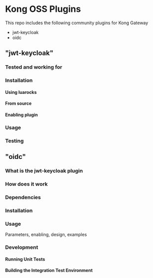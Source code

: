 # Kong OSS Plugins

This repo includes the following community plugins for Kong Gateway

- jwt-keycloak
- oidc


## "jwt-keycloak"


### Tested and working for


### Installation

#### Using luarocks

#### From source

#### Enabling plugin

### Usage

### Testing





## "oidc"

### What is the jwt-keycloak plugin

### How does it work

### Dependencies

### Installation

### Usage

Parameters, enabling, design, examples

### Development

#### Running Unit Tests

#### Building the Integration Test Environment
